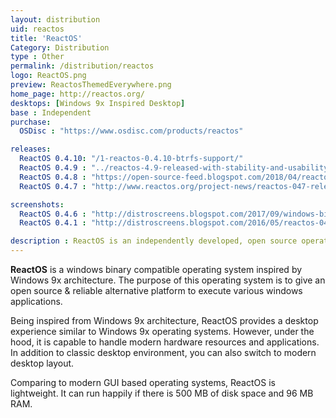 ```yaml
---
layout: distribution
uid: reactos
title: 'ReactOS'
Category: Distribution
type : Other
permalink: /distribution/reactos
logo: ReactOS.png
preview: ReactosThemedEverywhere.png
home_page: http://reactos.org/
desktops: [Windows 9x Inspired Desktop]
base : Independent
purchase:
  OSDisc : "https://www.osdisc.com/products/reactos"

releases:
  ReactOS 0.4.10: "/1-reactos-0.4.10-btrfs-support/"
  ReactOS 0.4.9 : "../reactos-4.9-released-with-stability-and-usability-improvements/"
  ReactOS 0.4.8 : "https://open-source-feed.blogspot.com/2018/04/reactos-048-released-with-improved-user.html"
  ReactOS 0.4.7 : "http://www.reactos.org/project-news/reactos-047-released"

screenshots:
  ReactOS 0.4.6 : "http://distroscreens.blogspot.com/2017/09/windows-binary-compatible-reactos-046.html"
  ReactOS 0.4.1 : "http://distroscreens.blogspot.com/2016/05/reactos-041-screenshots.html"

description : ReactOS is an independently developed, open source operating system inspired by Windows 9x architecture.
---
```

**ReactOS** is a windows binary compatible operating system inspired by Windows 9x architecture. The purpose of this operating system is to give an open source & reliable alternative platform to execute various windows applications.

Being inspired from Windows 9x architecture, ReactOS provides a desktop experience similar to Windows 9x operating systems. However, under the hood, it is capable to handle modern hardware resources and applications. In addition to classic desktop environment, you can also switch to modern desktop layout.

Comparing to modern GUI based operating systems, ReactOS is lightweight. It can run happily if there is 500 MB of disk space and 96 MB RAM.

